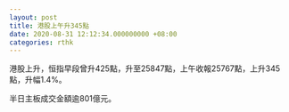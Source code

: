 ```yaml
---
layout: post
title: 港股上午升345點
date: 2020-08-31 12:12:34.000000000 +08:00
categories: rthk
---
```


港股上升，恒指早段曾升425點，升至25847點，上午收報25767點，上升345點，升幅1.4%。

半日主板成交金額逾801億元。
